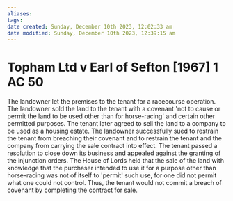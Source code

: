 ```yaml
---
aliases: 
tags: 
date created: Sunday, December 10th 2023, 12:02:33 am
date modified: Sunday, December 10th 2023, 12:39:15 am
---
```


# Topham Ltd v Earl of Sefton [1967] 1 AC 50

The landowner let the premises to the tenant for a racecourse operation. The landowner sold the land to the tenant with a covenant 'not to cause or permit the land to be used other than for horse-racing' and certain other permitted purposes. The tenant later agreed to sell the land to a company to be used as a housing estate. The landowner successfully sued to restrain the tenant from breaching their covenant and to restrain the tenant and the company from carrying the sale contract into effect. The tenant passed a resolution to close down its business and appealed against the granting of the injunction orders. The House of Lords held that the sale of the land with knowledge that the purchaser intended to use it for a purpose other than horse-racing was not of itself to 'permit' such use, for one did not permit what one could not control. Thus, the tenant would not commit a breach of covenant by completing the contract for sale.
